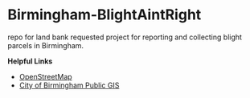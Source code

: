 # Birmingham-BlightAintRight
repo for land bank requested project for reporting and collecting blight parcels in Birmingham.

**Helpful Links**
* [OpenStreetMap](https://www.openstreetmap.org)
* [City of Birmingham Public GIS](http://gisweb.informationbirmingham.com/imf/imf.jsp?site=birmingham_publicdev)
